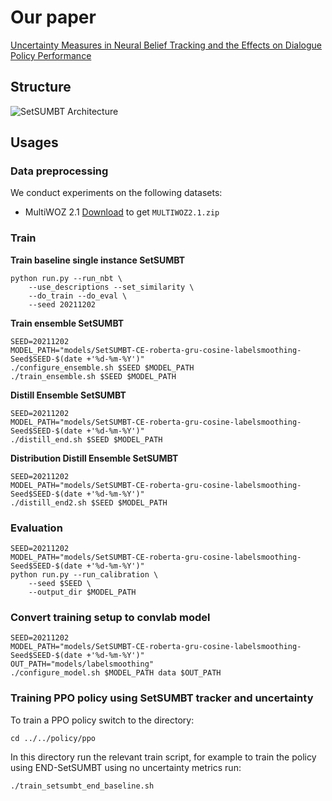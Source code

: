 # Our paper
[Uncertainty Measures in Neural Belief Tracking and the Effects on Dialogue Policy Performance](https://todo.pdf)

## Structure
![SetSUMBT Architecture](https://gitlab.cs.uni-duesseldorf.de/dsml/convlab-2/-/raw/develop/convlab/dst/setsumbt/setSUMBT.png?inline=false)

## Usages
### Data preprocessing
We conduct experiments on the following datasets:

* MultiWOZ 2.1 [Download](https://github.com/budzianowski/multiwoz/raw/master/data/MultiWOZ_2.1.zip) to get `MULTIWOZ2.1.zip`

### Train
**Train baseline single instance SetSUMBT**
```
python run.py --run_nbt \
    --use_descriptions --set_similarity \
    --do_train --do_eval \
    --seed 20211202
```

**Train ensemble SetSUMBT**
```
SEED=20211202
MODEL_PATH="models/SetSUMBT-CE-roberta-gru-cosine-labelsmoothing-Seed$SEED-$(date +'%d-%m-%Y')"
./configure_ensemble.sh $SEED $MODEL_PATH
./train_ensemble.sh $SEED $MODEL_PATH
```

**Distill Ensemble SetSUMBT**
```
SEED=20211202
MODEL_PATH="models/SetSUMBT-CE-roberta-gru-cosine-labelsmoothing-Seed$SEED-$(date +'%d-%m-%Y')"
./distill_end.sh $SEED $MODEL_PATH
```

**Distribution Distill Ensemble SetSUMBT**
```
SEED=20211202
MODEL_PATH="models/SetSUMBT-CE-roberta-gru-cosine-labelsmoothing-Seed$SEED-$(date +'%d-%m-%Y')"
./distill_end2.sh $SEED $MODEL_PATH
```

### Evaluation

```
SEED=20211202
MODEL_PATH="models/SetSUMBT-CE-roberta-gru-cosine-labelsmoothing-Seed$SEED-$(date +'%d-%m-%Y')"
python run.py --run_calibration \
    --seed $SEED \
    --output_dir $MODEL_PATH
```

### Convert training setup to convlab model

```
SEED=20211202
MODEL_PATH="models/SetSUMBT-CE-roberta-gru-cosine-labelsmoothing-Seed$SEED-$(date +'%d-%m-%Y')"
OUT_PATH="models/labelsmoothing"
./configure_model.sh $MODEL_PATH data $OUT_PATH
```

### Training PPO policy using SetSUMBT tracker and uncertainty

To train a PPO policy switch to the directory:
```
cd ../../policy/ppo
```
In this directory run the relevant train script, for example to train the policy using END-SetSUMBT using no uncertainty metrics run:
```
./train_setsumbt_end_baseline.sh
```
